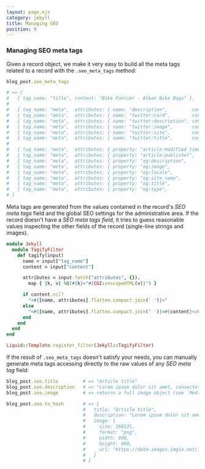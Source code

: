 ```yaml
---
layout: page.ejs
category: jekyll
title: Managing SEO
position: 9
---
```


### Managing SEO meta tags

Given a record object, we make it very easy to build all the meta tags related to a record with the `.seo_meta_tags` method:

```ruby
blog_post.seo_meta_tags

# => [
#   { tag_name: "title", content: "Bike Pannier - Alban Bike Bags" },
#
#   { tag_name: "meta",  attributes: { name: "description",         content: "Lorem ipsum..." } },
#   { tag_name: "meta",  attributes: { name: "twitter:card",        content: "summary" } },
#   { tag_name: "meta",  attributes: { name: "twitter:description", content: "Lorem ipsum..." } },
#   { tag_name: "meta",  attributes: { name: "twitter:image",       content: "https://dato-images.imgix.net/72/123-image.png" } },
#   { tag_name: "meta",  attributes: { name: "twitter:site",        content: "@AlbanBikeBags" } }
#   { tag_name: "meta",  attributes: { name: "twitter:title",       content: "Bike Pannier" } },
#
#   { tag_name: "meta",  attributes: { property: "article:modified_time", content: "2017-01-26T09:11:19Z" } },
#   { tag_name: "meta",  attributes: { property: "article:publisher",     content: "https://www.facebook.com/AlbanBags/" } },
#   { tag_name: "meta",  attributes: { property: "og:description",        content: "Lorem ipsum..." } },
#   { tag_name: "meta",  attributes: { property: "og:image",              content: "https://dato-images.imgix.net/72/123-image.png" } },
#   { tag_name: "meta",  attributes: { property: "og:locale",             content: "en_US" } },
#   { tag_name: "meta",  attributes: { property: "og:site_name",          content: "Alban Bike Bags" } },
#   { tag_name: "meta",  attributes: { property: "og:title",              content: "Bike Pannier" } },
#   { tag_name: "meta",  attributes: { property: "og:type",               content: "article" } },
# ]
```

Meta tags are generated from the values contained in the record's *SEO meta tags* field and  the global SEO settings for the administrative area. If the record doesn't have a *SEO meta tags field*, it tries to guess reasonable values inspecting the other fields of the record (single-line strings and images).

```ruby
module Jekyll
  module TagifyFilter
    def tagify(input)
      name = input["tag_name"]
      content = input["content"]

      attributes = input.fetch("attributes", {}).
        map { |k, v| %Q(#{k}="#{CGI::escapeHTML(v)}") }

      if content.nil?
        "<#{[name, attributes].flatten.compact.join(' ')}>"
      else
        "<#{[name, attributes].flatten.compact.join(' ')}>#{content}</#{name}>"
      end
    end
  end
end

Liquid::Template.register_filter(Jekyll::TagifyFilter)
```

If the result of `.seo_meta_tags` doesn't satisfy your needs, you can manually generate meta tags accessing directly to the raw values of any *SEO meta tag* field:

```ruby
blog_post.seo.title         # => "Article title"
blog_post.seo.description   # => "Lorem ipsum dolor sit amet, consectetur..."
blog_post.seo.image         # => returns a full image object (see `Media fields` chapter)

blog_post.seo.to_hash       # => {
                            #   title: "Article title",
                            #   description: "Lorem ipsum dolor sit amet, consectetur...",
                            #   image: {
                            #     size: 168131,
                            #     format: "png",
                            #     width: 800,
                            #     height: 600,
                            #     url: "https://dato-images.imgix.net/123/12345-heart.png"
                            #   }
                            # }
```


